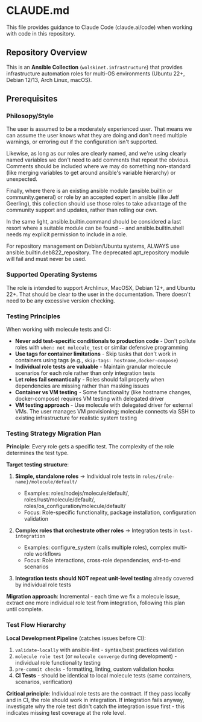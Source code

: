 # CLAUDE.md

This file provides guidance to Claude Code (claude.ai/code) when working with code in this repository.

## Repository Overview

This is an **Ansible Collection** (`wolskinet.infrastructure`) that provides infrastructure automation roles for multi-OS environments (Ubuntu 22+, Debian 12/13, Arch Linux, macOS).

## Prerequisites

### Philosopy/Style

The user is assumed to be a moderately experienced user. That means we can assume the user knows what they are doing and don't need multiple warnings, or erroring out if the configuration isn't supported.

Likewise, as long as our roles are clearly named, and we're using clearly named variables we don't need to add comments that repeat the obvious. Comments should be included where we may do something non-standard (like merging variables to get around ansible's variable hierarchy) or unexpected.

Finally, where there is an existing ansible module (ansible.builtin or community.general) or role by an accepted expert in ansible (like Jeff Geerling), this collection should use those roles to take advantage of the community support and updates, rather than rolling our own.

In the same light, ansible.builtin.command should be considered a last resort where a suitable module can be found -- and ansible.builtin.shell needs my explicit permission to include in a role.

For repository management on Debian/Ubuntu systems, ALWAYS use ansible.builtin.deb822_repository. The deprecated apt_repository module will fail and must never be used.

### Supported Operating Systems

The role is intended to support Archlinux, MacOSX, Debian 12+, and Ubuntu 22+. That should be clear to the user in the documentation. There doesn't need to be any excessive version checking.

### Testing Principles

When working with molecule tests and CI:

- **Never add test-specific conditionals to production code** - Don't pollute roles with `when: not molecule_test` or similar defensive programming
- **Use tags for container limitations** - Skip tasks that don't work in containers using tags (e.g., `skip-tags: hostname,docker-compose`)
- **Individual role tests are valuable** - Maintain granular molecule scenarios for each role rather than only integration tests
- **Let roles fail semantically** - Roles should fail properly when dependencies are missing rather than masking issues
- **Container vs VM testing** - Some functionality (like hostname changes, docker-compose) requires VM testing with delegated driver
- **VM testing approach** - Use molecule with delegated driver for external VMs. The user manages VM provisioning; molecule connects via SSH to existing infrastructure for realistic system testing

### Testing Strategy Migration Plan

**Principle**: Every role gets a specific test. The complexity of the role determines the test type.

**Target testing structure**:
1. **Simple, standalone roles** → Individual role tests in `roles/{role-name}/molecule/default/`
   - Examples: roles/nodejs/molecule/default/, roles/rust/molecule/default/, roles/os_configuration/molecule/default/
   - Focus: Role-specific functionality, package installation, configuration validation

2. **Complex roles that orchestrate other roles** → Integration tests in `test-integration`
   - Examples: configure_system (calls multiple roles), complex multi-role workflows
   - Focus: Role interactions, cross-role dependencies, end-to-end scenarios

3. **Integration tests should NOT repeat unit-level testing** already covered by individual role tests

**Migration approach**: Incremental - each time we fix a molecule issue, extract one more individual role test from integration, following this plan until complete.

### Test Flow Hierarchy

**Local Development Pipeline** (catches issues before CI):
1. `validate-locally` with ansible-lint - syntax/best practices validation
2. `molecule role test` (or `molecule converge` during development) - individual role functionality testing
3. `pre-commit checks` - formatting, linting, custom validation hooks
4. **CI Tests** - should be identical to local molecule tests (same containers, scenarios, verification)

**Critical principle**: Individual role tests are the contract. If they pass locally and in CI, the role should work in integration. If integration fails anyway, investigate why the role test didn't catch the integration issue first - this indicates missing test coverage at the role level.
